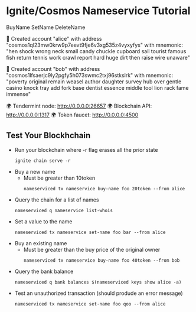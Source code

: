 # Ignite/Cosmos Nameservice Tutorial

BuyName
SetName
DeleteName

🙂 Created account "alice" with address "cosmos1ql23mw0krw9p7eevt9fje6v3xg535z4vyxyfys" with mnemonic: "hen shock wrong neck small candy chuckle cupboard sail tourist famous fish return tennis work crawl report hard huge dirt then raise wire unaware"

🙂 Created account "bob" with address "cosmos1lfsaerjc9ly2pgfy5h073swmc2txj96stkslrk" with mnemonic: "poverty original remain weasel author daughter survey hub over gentle casino knock tray add fork base dentist essence middle tool lion rack fame immense"

🌍 Tendermint node: http://0.0.0.0:26657
🌍 Blockchain API: http://0.0.0.0:1317
🌍 Token faucet: http://0.0.0.0:4500

## Test Your Blockhchain
* Run your blockchain where -r flag erases all the prior state
    ```
    ignite chain serve -r
    ```
* Buy a new name
    - Must be greater than 10token
        ```
        nameserviced tx nameservice buy-name foo 20token --from alice
        ```
* Query the chain for a list of names
    ```
    nameserviced q nameservice list-whois
    ```
* Set a value to the name
    ```
    nameserviced tx nameservice set-name foo bar --from alice
    ```
* Buy an existing name
    - Must be greater than the buy price of the original owner
        ```
        nameserviced tx nameservice buy-name foo 40token --from bob
        ```
* Query the bank balance
    ```
    nameserviced q bank balances $(nameserviced keys show alice -a)
    ```
* Test an unauthorized transaction (should produde an error message)
    ```
    nameserviced tx nameservice set-name foo qoo --from alice
    ```

